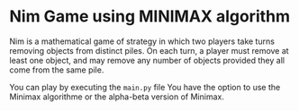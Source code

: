 # Nim Game using MINIMAX algorithm

Nim is a mathematical game of strategy in which two players take turns removing objects from distinct piles. On each turn, a player must remove at least one object, and may remove any number of objects provided they all come from the same pile.

You can play by executing the `main.py` file
You have the option to use the Minimax algorithme or the alpha-beta version of Minimax.

